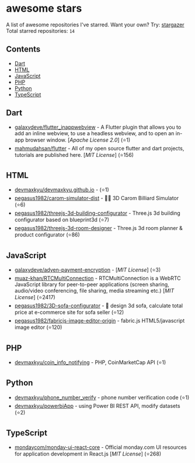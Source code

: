 # awesome stars

A list of awesome repositories I've starred. Want your own? Try: [stargazer](https://github.com/rverst/stargazer)  
Total starred repositories: `14`
## Contents

  - [Dart](#dart)
  - [HTML](#html)
  - [JavaScript](#javascript)
  - [PHP](#php)
  - [Python](#python)
  - [TypeScript](#typescript)



## Dart

  - [galaxydeve/flutter_inappwebview](https://github.com/galaxydeve/flutter_inappwebview) - A Flutter plugin that allows you to add an inline webview, to use a headless webview, and to open an in-app browser window. \[*Apache License 2.0*\] (⭐️1)
  - [mahmudahsan/flutter](https://github.com/mahmudahsan/flutter) - All of my open source flutter and dart projects, tutorials are published here. \[*MIT License*\] (⭐️156)

## HTML

  - [devmaxkyu/devmaxkyu.github.io](https://github.com/devmaxkyu/devmaxkyu.github.io) -  (⭐️1)
  - [pegasus1982/carom-simulator-dist](https://github.com/pegasus1982/carom-simulator-dist) - 🎱🤞 3D Carom Billiard Simulator  (⭐️6)
  - [pegasus1982/threejs-3d-building-configurator](https://github.com/pegasus1982/threejs-3d-building-configurator) - Three.js 3d building configurator based on blueprint3d (⭐️7)
  - [pegasus1982/threejs-3d-room-designer](https://github.com/pegasus1982/threejs-3d-room-designer) - Three.js 3d room planner & product configurator (⭐️86)

## JavaScript

  - [galaxydeve/adyen-payment-encryption](https://github.com/galaxydeve/adyen-payment-encryption) -  \[*MIT License*\] (⭐️3)
  - [muaz-khan/RTCMultiConnection](https://github.com/muaz-khan/RTCMultiConnection) - RTCMultiConnection is a WebRTC JavaScript library for peer-to-peer applications (screen sharing, audio/video conferencing, file sharing, media streaming etc.) \[*MIT License*\] (⭐️2417)
  - [pegasus1982/3D-sofa-configurator](https://github.com/pegasus1982/3D-sofa-configurator) - :muscle: design 3d sofa, calculate total price at e-commerce site for sofa seller (⭐️12)
  - [pegasus1982/fabricjs-image-editor-origin](https://github.com/pegasus1982/fabricjs-image-editor-origin) - fabric.js HTML5/javascript image editor (⭐️120)

## PHP

  - [devmaxkyu/coin_info_notifying](https://github.com/devmaxkyu/coin_info_notifying) - PHP, CoinMarketCap API (⭐️1)

## Python

  - [devmaxkyu/phone_number_verify](https://github.com/devmaxkyu/phone_number_verify) - phone number verification code (⭐️1)
  - [devmaxkyu/powerbiApp](https://github.com/devmaxkyu/powerbiApp) - using Power BI REST API, modify datasets (⭐️2)

## TypeScript

  - [mondaycom/monday-ui-react-core](https://github.com/mondaycom/monday-ui-react-core) - Official monday.com UI resources for application development in React.js \[*MIT License*\] (⭐️268)

